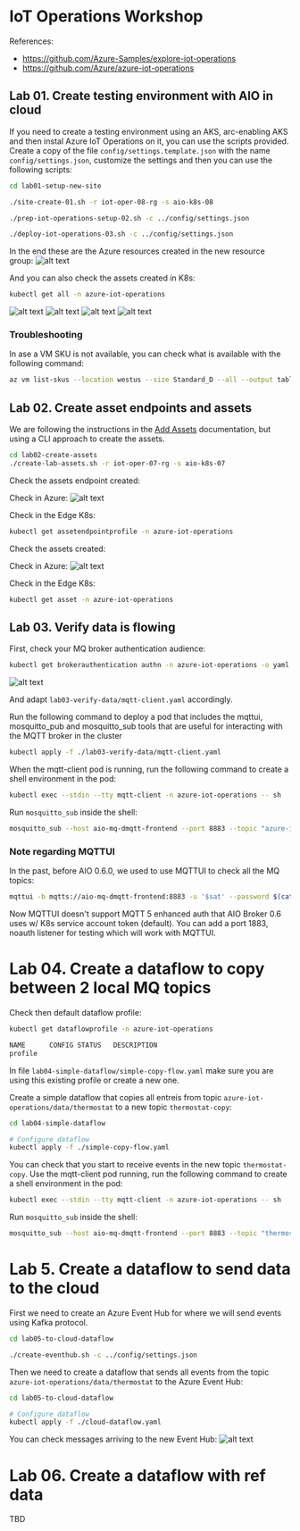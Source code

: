 # IoT Operations Workshop

References:
- https://github.com/Azure-Samples/explore-iot-operations
- https://github.com/Azure/azure-iot-operations

## Lab 01. Create testing environment with AIO in cloud

If you need to create a testing environment using an AKS, arc-enabling AKS and then instal Azure IoT Operations on it, you can use the scripts provided. Create a copy of the file `config/settings.template.json` with the name `config/settings.json`, customize the settings and then you can use the following scripts:

```bash
cd lab01-setup-new-site

./site-create-01.sh -r iot-oper-08-rg -s aio-k8s-08

./prep-iot-operations-setup-02.sh -c ../config/settings.json

./deploy-iot-operations-03.sh -c ../config/settings.json
```

In the end these are the Azure resources created in the new resource group:
![alt text](docs/setup.png)

And you can also check the assets created in K8s:

```bash
kubectl get all -n azure-iot-operations
```

![alt text](docs/aio-k8s-01.png)
![alt text](docs/aio-k8s-02.png)
![alt text](docs/aio-k8s-03.png)
![alt text](docs/aio-k8s-04.png)

### Troubleshooting

In ase a VM SKU is not available, you can check what is available with the following command:

```bash
az vm list-skus --location westus --size Standard_D --all --output table
```

## Lab 02. Create asset endpoints and assets

We are following the instructions in the [Add Assets](https://learn.microsoft.com/en-us/azure/iot-operations/get-started/quickstart-add-assets) documentation, but using a CLI approach to create the assets.

```bash
cd lab02-create-assets
./create-lab-assets.sh -r iot-oper-07-rg -s aio-k8s-07
```

Check the assets endpoint created:

Check in Azure:
![alt text](docs/asset_endpoint.png)

Check in the Edge K8s:

```bash
kubectl get assetendpointprofile -n azure-iot-operations
```

Check the assets created:

Check in Azure:
![alt text](docs/assets.png)

Check in the Edge K8s:
```bash
kubectl get asset -n azure-iot-operations
```

## Lab 03. Verify data is flowing

First, check your MQ broker authentication audience:

```bash
kubectl get brokerauthentication authn -n azure-iot-operations -o yaml
```

![alt text](docs/audience.png)

And adapt `lab03-verify-data/mqtt-client.yaml` accordingly.

Run the following command to deploy a pod that includes the mqttui, mosquitto_pub and mosquitto_sub tools that are useful for interacting with the MQTT broker in the cluster

```bash
kubectl apply -f ./lab03-verify-data/mqtt-client.yaml
```

When the mqtt-client pod is running, run the following command to create a shell environment in the pod:

```bash
kubectl exec --stdin --tty mqtt-client -n azure-iot-operations -- sh
```

Run `mosquitto_sub` inside the shell:

```bash
mosquitto_sub --host aio-mq-dmqtt-frontend --port 8883 --topic "azure-iot-operations/data/#" -v --debug --cafile /var/run/certs/ca.crt -D CONNECT authentication-method 'K8S-SAT' -D CONNECT authentication-data $(cat /var/run/secrets/tokens/mq-sat)
```

### Note regarding MQTTUI

In the past, before AIO 0.6.0, we used to use MQTTUI to check all the MQ topics:

```bash
mqttui -b mqtts://aio-mq-dmqtt-frontend:8883 -u '$sat' --password $(cat /var/run/secrets/tokens/mq-sat) --insecure
```

Now MQTTUI doesn't support MQTT 5 enhanced auth that AIO Broker 0.6 uses w/ K8s service account token (default). You can add a port 1883, noauth listener for testing which will work with MQTTUI.

# Lab 04. Create a dataflow to copy between 2 local MQ topics

Check then default dataflow profile:

```bash
kubectl get dataflowprofile -n azure-iot-operations

NAME      CONFIG STATUS   DESCRIPTION
profile
```

In file `lab04-simple-dataflow/simple-copy-flow.yaml` make sure you are using this existing profile or create a new one.

Create a simple dataflow that copies all entreis from topic `azure-iot-operations/data/thermostat` to a new topic `thermostat-copy`:

```bash
cd lab04-simple-dataflow

# Configure dataflow 
kubectl apply -f ./simple-copy-flow.yaml
```

You can check that you start to receive events in the new topic `thermostat-copy`. Use the mqtt-client pod running, run the following command to create a shell environment in the pod:

```bash
kubectl exec --stdin --tty mqtt-client -n azure-iot-operations -- sh
```

Run `mosquitto_sub` inside the shell:

```bash
mosquitto_sub --host aio-mq-dmqtt-frontend --port 8883 --topic "thermostat-copy/#" -v --debug --cafile /var/run/certs/ca.crt -D CONNECT authentication-method 'K8S-SAT' -D CONNECT authentication-data $(cat /var/run/secrets/tokens/mq-sat)
```

# Lab 5. Create a dataflow to send data to the cloud

First we need to create an Azure Event Hub for where we will send events using Kafka protocol.

```bash
cd lab05-to-cloud-dataflow

./create-eventhub.sh -c ../config/settings.json
```

Then we need to create a dataflow that sends all events from the topic `azure-iot-operations/data/thermostat` to the Azure Event Hub:

```bash
cd lab05-to-cloud-dataflow

# Configure dataflow 
kubectl apply -f ./cloud-dataflow.yaml
```

You can check messages arriving to the new Event Hub:
![alt text](docs/eventhub.png)

# Lab 06. Create a dataflow with ref data

TBD
